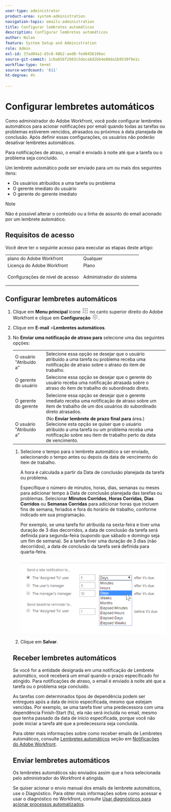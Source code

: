 ```yaml
---
user-type: administrator
product-area: system-administration
navigation-topic: emails-administration
title: Configurar lembretes automáticos
description: Configurar lembretes automáticos
author: Nolan
feature: System Setup and Administration
role: Admin
exl-id: 37ad04a1-d3c8-48b2-aed8-fe40456196ec
source-git-commit: 1c0a656f2603c5decabd2bb4e88da1b9530f9e1c
workflow-type: tm+mt
source-wordcount: '611'
ht-degree: 4%

---
```


# Configurar lembretes automáticos

<!--DON'T DELETE, DRAFT OR HIDE THIS ARTICLE. IT IS LINKED TO THE PRODUCT, THROUGH THE CONTEXT SENSITIVE HELP LINKS.-->

Como administrador do Adobe Workfront, você pode configurar lembretes automáticos para acionar notificações por email quando todas as tarefas ou problemas estiverem vencidos, atrasados ou próximos à data planejada de conclusão. Após definir essas configurações, os usuários não poderão desativar lembretes automáticos.

Para notificações de atraso, o email é enviado à noite até que a tarefa ou o problema seja concluído.

Um lembrete automático pode ser enviado para um ou mais dos seguintes itens:

* Os usuários atribuídos a uma tarefa ou problema
* O gerente imediato do usuário
* O gerente do gerente imediato

>[!NOTE]
>
>Não é possível alterar o conteúdo ou a linha de assunto do email acionado por um lembrete automático.

## Requisitos de acesso

Você deve ter o seguinte acesso para executar as etapas deste artigo:

<table style="table-layout:auto"> 
 <col> 
 <col> 
 <tbody> 
  <tr> 
   <td role="rowheader">plano do Adobe Workfront</td> 
   <td>Qualquer</td> 
  </tr> 
  <tr> 
   <td role="rowheader">Licença do Adobe Workfront</td> 
   <td>Plano</td> 
  </tr> 
  <tr> 
   <td role="rowheader">Configurações de nível de acesso</td> 
   <td> <p>Administrador do sistema</p> </td> 
  </tr> 
 </tbody> 
</table>

## Configurar lembretes automáticos

1. Clique em **Menu principal** ícone ![](assets/main-menu-icon.png) no canto superior direito do Adobe Workfront e clique em **Configuração** ![](assets/gear-icon-settings.png).

1. Clique em **E-mail** >**Lembretes automáticos**.

1. No **Enviar uma notificação de atraso para** selecione uma das seguintes opções:

   <table>
    <tr>
        <td>O usuário "Atribuído a"</td>
        <td>Selecione essa opção se desejar que o usuário atribuído a uma tarefa ou problema receba uma notificação de atraso sobre o atraso do item de trabalho.</td>
        <td></td>
    </tr>
    <tr>
        <td>O gerente do usuário</td>
        <td>Selecione essa opção se desejar que o gerente do usuário receba uma notificação atrasada sobre o atraso do item de trabalho do subordinado direto.</td>
        <td></td>
    </tr>
    <tr>
        <td>O gerente do gerente</td>
        <td>Selecione essa opção se desejar que o gerente imediato receba uma notificação de atraso sobre um item de trabalho de um dos usuários do subordinado direto atrasados.</td>
        <td></td>
    </tr>
    <tr>
        <td>O usuário "Atribuído a"</td>
        <td>(No <b>Enviar lembrete de prazo final para</b> área.) Selecione esta opção se quiser que o usuário atribuído a uma tarefa ou um problema receba uma notificação sobre seu item de trabalho perto da data de vencimento.</td>
        <td></td>
    </tr>
</table>

1. Selecione o tempo para o lembrete automático a ser enviado, selecionando o tempo antes ou depois da data de vencimento do item de trabalho.

   A hora é calculada a partir da Data de conclusão planejada da tarefa ou problema.

   Especifique o número de minutos, horas, dias, semanas ou meses para adicionar tempo à Data de conclusão planejada das tarefas ou problemas. Selecionar **Minutos Corridos**, **Horas Corridas**, **Dias Corridos** ou **Semanas Corridas** para adicionar horas que incluem fins de semana, feriados e fora do horário de trabalho, conforme indicado em sua programação.

   Por exemplo, se uma tarefa for atribuída na sexta-feira e tiver uma duração de 3 dias decorridos, a data de conclusão da tarefa será definida para segunda-feira (supondo que sábado e domingo seja um fim de semana). Se a tarefa tiver uma duração de 3 dias (não decorridos), a data de conclusão da tarefa será definida para quarta-feira.

   ![](assets/time-increments-for-automatic-reminder.png)

1. Clique em **Salvar**.

## Receber lembretes automáticos

Se você for a entidade designada em uma notificação de Lembrete automático, você receberá um email quando o prazo especificado for atingido. Para notificações de atraso, o email é enviado à noite até que a tarefa ou o problema seja concluído.

As tarefas com determinados tipos de dependência podem ser entregues após a data de início especificada, mesmo que estejam vencidas. Por exemplo, se uma tarefa tiver uma predecessora com uma dependência Finish-Start (fs), ela não será incluída no email, mesmo que tenha passado da data de início especificada, porque você não pode iniciar a tarefa até que a predecessora seja concluída.

Para obter mais informações sobre como receber emails de Lembretes automáticos, consulte [Lembretes automáticos](../../../workfront-basics/using-notifications/wf-notifications.md#automatic-reminders) seção em [Notificações do Adobe Workfront](../../../workfront-basics/using-notifications/wf-notifications.md).

## Enviar lembretes automáticos

Os lembretes automáticos são enviados assim que a hora selecionada pelo administrador do Workfront é atingida.

Se quiser acionar o envio manual dos emails de lembrete automáticos, use o Diagnóstico. Para obter mais informações sobre como acessar e usar o diagnóstico no Workfront, consulte [Usar diagnósticos para acionar processos automatizados](../../../administration-and-setup/manage-workfront/run-diagnostics/use-diagnostics-to-trigger-automated-processes.md).
